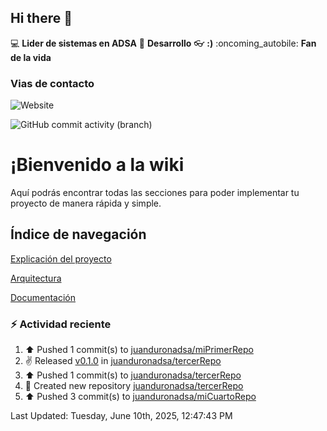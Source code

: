 ## Hi there 👋

:computer: **Lider de sistemas en ADSA**
:pencil: **Desarrollo**
:eyeglasses: **:)**
:oncoming_autobile: **Fan de la vida**

### Vias de contacto

![Website](https://img.shields.io/badge/pinbox.seccionamarilla.com-up-green?style=for-the-badge)

![GitHub commit activity (branch)](https://img.shields.io/github/commit-activity/m/juanduronadsa/juanduronadsa/main)

# ¡Bienvenido a la wiki

Aquí podrás encontrar todas las secciones para poder implementar tu proyecto de manera rápida y simple.

## Índice de navegación

[Explicación del proyecto](./Proyecto)

[Arquitectura](./Arquitectura)

[Documentación](./Documentación)


### :zap: Actividad reciente
<!--RECENT_ACTIVITY:start-->
1. ⬆️ Pushed 1 commit(s) to [juanduronadsa/miPrimerRepo](https://github.com/juanduronadsa/miPrimerRepo)<br>
2. ✌️ Released [v0.1.0](https://github.com/juanduronadsa/tercerRepo/releases/tag/v0.1.0) in [juanduronadsa/tercerRepo](https://github.com/juanduronadsa/tercerRepo)<br>
3. ⬆️ Pushed 1 commit(s) to [juanduronadsa/tercerRepo](https://github.com/juanduronadsa/tercerRepo)<br>
4. 📔 Created new repository [juanduronadsa/tercerRepo](https://github.com/juanduronadsa/tercerRepo)<br>
5. ⬆️ Pushed 3 commit(s) to [juanduronadsa/miCuartoRepo](https://github.com/juanduronadsa/miCuartoRepo)<br>
<!--RECENT_ACTIVITY:end-->

<!--RECENT_ACTIVITY:last_update--> 
Last Updated: Tuesday, June 10th, 2025, 12:47:43 PM
<!--RECENT_ACTIVITY:last_update_end-->
